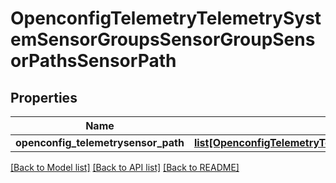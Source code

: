# OpenconfigTelemetryTelemetrySystemSensorGroupsSensorGroupSensorPathsSensorPath

## Properties
Name | Type | Description | Notes
------------ | ------------- | ------------- | -------------
**openconfig_telemetrysensor_path** | [**list[OpenconfigTelemetryTelemetrySystemOpenconfigtelemetrytelemetrysystemSensorgroupsSensorpathsSensorpath]**](OpenconfigTelemetryTelemetrySystemOpenconfigtelemetrytelemetrysystemSensorgroupsSensorpathsSensorpath.md) |  | [optional] 

[[Back to Model list]](../README.md#documentation-for-models) [[Back to API list]](../README.md#documentation-for-api-endpoints) [[Back to README]](../README.md)


